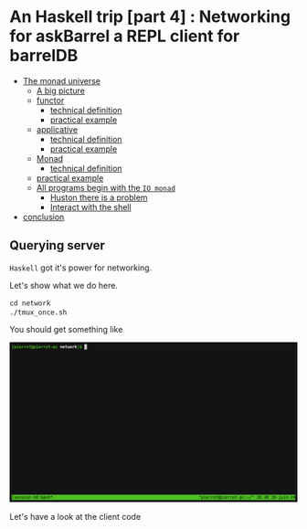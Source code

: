 # An Haskell trip [part 4] : Networking for askBarrel a REPL client for barrelDB

- [The monad universe](#The-monad-universe)
  - [A big picture](#A-big-picture)
  - [functor](#functor)
    - [technical definition](#technical-definition)
    - [practical example](#practical-example)
  - [applicative](#applicative)
    - [technical definition](#technical-definition-1)
    - [practical example](#practical-example-1)
  - [Monad](#Monad)
    - [technical definition](#technical-definition-2)
  - [practical example](#practical-example-2)
  - [All programs begin with the `IO monad`](#All-programs-begin-with-the-IO-monad)
    - [Huston there is a problem](#Huston-there-is-a-problem)
    - [Interact with the shell](#Interact-with-the-shell)
- [conclusion](#conclusion)

## Querying server

`Haskell` got it's power for networking.

Let's show what we do here.

```
cd network
./tmux_once.sh
```

You should get something like

![animated](network/once.gif)



Let's have a look at the client code